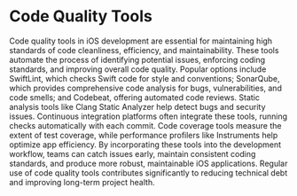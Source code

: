 # Code Quality Tools

Code quality tools in iOS development are essential for maintaining high standards of code cleanliness, efficiency, and maintainability. These tools automate the process of identifying potential issues, enforcing coding standards, and improving overall code quality. Popular options include SwiftLint, which checks Swift code for style and conventions; SonarQube, which provides comprehensive code analysis for bugs, vulnerabilities, and code smells; and Codebeat, offering automated code reviews. Static analysis tools like Clang Static Analyzer help detect bugs and security issues. Continuous integration platforms often integrate these tools, running checks automatically with each commit. Code coverage tools measure the extent of test coverage, while performance profilers like Instruments help optimize app efficiency. By incorporating these tools into the development workflow, teams can catch issues early, maintain consistent coding standards, and produce more robust, maintainable iOS applications. Regular use of code quality tools contributes significantly to reducing technical debt and improving long-term project health.